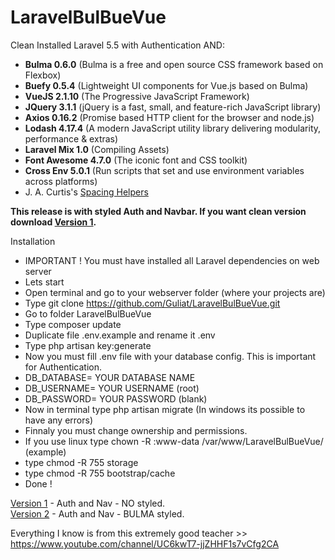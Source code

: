 # LaravelBulBueVue

Clean Installed Laravel 5.5 with Authentication AND:
- <strong>Bulma 0.6.0</strong> (Bulma is a free and open source CSS framework based on Flexbox)
- <strong>Buefy 0.5.4</strong> (Lightweight UI components for Vue.js based on Bulma)
- <strong>VueJS 2.1.10</strong> (The Progressive JavaScript Framework)
- <strong>JQuery 3.1.1</strong> (jQuery is a fast, small, and feature-rich JavaScript library)
- <strong>Axios 0.16.2</strong> (Promise based HTTP client for the browser and node.js)
- <strong>Lodash 4.17.4</strong> (A modern JavaScript utility library delivering modularity, performance & extras)
- <strong>Laravel Mix 1.0</strong> (Compiling Assets)
- <strong>Font Awesome 4.7.0</strong> (The iconic font and CSS toolkit)
- <strong>Cross Env 5.0.1</strong> (Run scripts that set and use environment variables across platforms)
- J. A. Curtis's <a href="https://gist.github.com/jacurtis/30da4bf9a6c9b9b5cc0aebac512ca7c9#file-_spacing-helpers-scss">Spacing Helpers</a>


<strong>This release is with styled Auth and Navbar. If you want clean version download <a href="https://github.com/Guliat/LaravelBulBueVue/releases/tag/v1.0">Version 1</a>.</strong>

Installation
- IMPORTANT ! You must have installed all Laravel dependencies on web server
- Lets start
- Open terminal and go to your webserver folder (where your projects are)
- Type git clone https://github.com/Guliat/LaravelBulBueVue.git
- Go to folder LaravelBulBueVue
- Type composer update
- Duplicate file .env.example and rename it .env
- Type php artisan key:generate
- Now you must fill .env file with your database config. This is important for Authentication.
- DB_DATABASE= YOUR DATABASE NAME
- DB_USERNAME= YOUR USERNAME (root)
- DB_PASSWORD= YOUR PASSWORD (blank)
- Now in terminal type php artisan migrate (In windows its possible to have any errors)
- Finnaly you must change ownership and permissions.
- If you use linux type chown -R :www-data /var/www/LaravelBulBueVue/ (example)
- type chmod -R 755 storage
- type chmod -R 755 bootstrap/cache
- Done !


<a href="https://github.com/Guliat/LaravelBulBueVue/releases/tag/v1.0">Version 1</a> - Auth and Nav - NO styled. <br>
<a href="https://github.com/Guliat/LaravelBulBueVue/releases/tag/v2.0">Version 2</a> - Auth and Nav - BULMA styled.

Everything I know is from this extremely good teacher >> https://www.youtube.com/channel/UC6kwT7-jjZHHF1s7vCfg2CA
